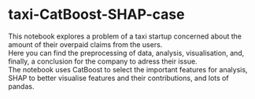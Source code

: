 # taxi-CatBoost-SHAP-case
This notebook explores a problem of a taxi startup concerned about the amount of their overpaid claims from the users.\
Here you can find the preprocessing of data, analysis, visualisation, and, finally, a conclusion for the company to adress their issue.\
The notebook uses CatBoost to select the important features for analysis, SHAP to better visualise features and their contributions, and lots of pandas.
